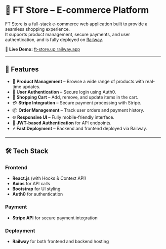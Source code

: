 # 🛒 FT Store – E-commerce Platform

FT Store is a full-stack e-commerce web application built to provide a seamless shopping experience.  
It supports product management, secure payments, and user authentication, and is fully deployed on [Railway](https://railway.app).


🔗 **Live Demo:** [ft-store.up.railway.app](https://ft-store.up.railway.app/)

---

## 🚀 Features
- 🏬 **Product Management** – Browse a wide range of products with real-time updates.
- 👤 **User Authentication** – Secure login using Auth0.
- 🛒 **Shopping Cart** – Add, remove, and update items in the cart.
- 💳 **Stripe Integration** – Secure payment processing with Stripe.
- 📦 **Order Management** – Track user orders and payment history.
- 🌐 **Responsive UI** – Fully mobile-friendly interface.
- 🔐 **JWT-based Authentication** for API endpoints.
- ⚡ **Fast Deployment** – Backend and frontend deployed via Railway.

---

## 🛠 Tech Stack
### Frontend
- **React.js** (with Hooks & Context API)
- **Axios** for API calls
- **Bootstrap** for UI styling
- **Auth0** for authentication

### Payment
- **Stripe API** for secure payment integration

### Deployment
- **Railway** for both frontend and backend hosting



